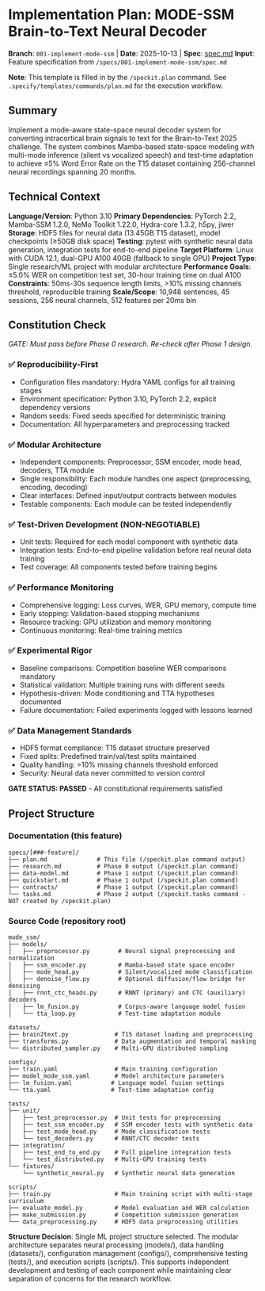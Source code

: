 # Implementation Plan: MODE-SSM Brain-to-Text Neural Decoder

**Branch**: `001-implement-mode-ssm` | **Date**: 2025-10-13 | **Spec**: [spec.md](./spec.md)
**Input**: Feature specification from `/specs/001-implement-mode-ssm/spec.md`

**Note**: This template is filled in by the `/speckit.plan` command. See `.specify/templates/commands/plan.md` for the execution workflow.

## Summary

Implement a mode-aware state-space neural decoder system for converting intracortical brain signals to text for the Brain-to-Text 2025 challenge. The system combines Mamba-based state-space modeling with multi-mode inference (silent vs vocalized speech) and test-time adaptation to achieve ≤5% Word Error Rate on the T15 dataset containing 256-channel neural recordings spanning 20 months.

## Technical Context

**Language/Version**: Python 3.10
**Primary Dependencies**: PyTorch 2.2, Mamba-SSM 1.2.0, NeMo Toolkit 1.22.0, Hydra-core 1.3.2, h5py, jiwer
**Storage**: HDF5 files for neural data (13.45GB T15 dataset), model checkpoints (≥50GB disk space)
**Testing**: pytest with synthetic neural data generation, integration tests for end-to-end pipeline
**Target Platform**: Linux with CUDA 12.1, dual-GPU A100 40GB (fallback to single GPU)
**Project Type**: Single research/ML project with modular architecture
**Performance Goals**: ≤5.0% WER on competition test set, 30-hour training time on dual A100
**Constraints**: 50ms-30s sequence length limits, >10% missing channels threshold, reproducible training
**Scale/Scope**: 10,948 sentences, 45 sessions, 256 neural channels, 512 features per 20ms bin

## Constitution Check

*GATE: Must pass before Phase 0 research. Re-check after Phase 1 design.*

### ✅ Reproducibility-First
- Configuration files mandatory: Hydra YAML configs for all training stages
- Environment specification: Python 3.10, PyTorch 2.2, explicit dependency versions
- Random seeds: Fixed seeds specified for deterministic training
- Documentation: All hyperparameters and preprocessing tracked

### ✅ Modular Architecture
- Independent components: Preprocessor, SSM encoder, mode head, decoders, TTA module
- Single responsibility: Each module handles one aspect (preprocessing, encoding, decoding)
- Clear interfaces: Defined input/output contracts between modules
- Testable components: Each module can be tested independently

### ✅ Test-Driven Development (NON-NEGOTIABLE)
- Unit tests: Required for each model component with synthetic data
- Integration tests: End-to-end pipeline validation before real neural data training
- Test coverage: All components tested before training begins

### ✅ Performance Monitoring
- Comprehensive logging: Loss curves, WER, GPU memory, compute time
- Early stopping: Validation-based stopping mechanisms
- Resource tracking: GPU utilization and memory monitoring
- Continuous monitoring: Real-time training metrics

### ✅ Experimental Rigor
- Baseline comparisons: Competition baseline WER comparisons mandatory
- Statistical validation: Multiple training runs with different seeds
- Hypothesis-driven: Mode conditioning and TTA hypotheses documented
- Failure documentation: Failed experiments logged with lessons learned

### ✅ Data Management Standards
- HDF5 format compliance: T15 dataset structure preserved
- Fixed splits: Predefined train/val/test splits maintained
- Quality handling: >10% missing channels threshold enforced
- Security: Neural data never committed to version control

**GATE STATUS: PASSED** - All constitutional requirements satisfied

## Project Structure

### Documentation (this feature)

```
specs/[###-feature]/
├── plan.md              # This file (/speckit.plan command output)
├── research.md          # Phase 0 output (/speckit.plan command)
├── data-model.md        # Phase 1 output (/speckit.plan command)
├── quickstart.md        # Phase 1 output (/speckit.plan command)
├── contracts/           # Phase 1 output (/speckit.plan command)
└── tasks.md             # Phase 2 output (/speckit.tasks command - NOT created by /speckit.plan)
```

### Source Code (repository root)

```
mode_ssm/
├── models/
│   ├── preprocessor.py        # Neural signal preprocessing and normalization
│   ├── ssm_encoder.py         # Mamba-based state space encoder
│   ├── mode_head.py           # Silent/vocalized mode classification
│   ├── denoise_flow.py        # Optional diffusion/flow bridge for denoising
│   ├── rnnt_ctc_heads.py      # RNNT (primary) and CTC (auxiliary) decoders
│   ├── lm_fusion.py           # Corpus-aware language model fusion
│   └── tta_loop.py            # Test-time adaptation module

datasets/
├── brain2text.py             # T15 dataset loading and preprocessing
├── transforms.py             # Data augmentation and temporal masking
└── distributed_sampler.py    # Multi-GPU distributed sampling

configs/
├── train.yaml                # Main training configuration
├── model_mode_ssm.yaml       # Model architecture parameters
├── lm_fusion.yaml           # Language model fusion settings
└── tta.yaml                 # Test-time adaptation config

tests/
├── unit/
│   ├── test_preprocessor.py  # Unit tests for preprocessing
│   ├── test_ssm_encoder.py   # SSM encoder tests with synthetic data
│   ├── test_mode_head.py     # Mode classification tests
│   └── test_decoders.py      # RNNT/CTC decoder tests
├── integration/
│   ├── test_end_to_end.py    # Full pipeline integration tests
│   └── test_distributed.py   # Multi-GPU training tests
└── fixtures/
    └── synthetic_neural.py   # Synthetic neural data generation

scripts/
├── train.py                  # Main training script with multi-stage curriculum
├── evaluate_model.py         # Model evaluation and WER calculation
├── make_submission.py        # Competition submission generation
└── data_preprocessing.py     # HDF5 data preprocessing utilities
```

**Structure Decision**: Single ML project structure selected. The modular architecture separates neural processing (models/), data handling (datasets/), configuration management (configs/), comprehensive testing (tests/), and execution scripts (scripts/). This supports independent development and testing of each component while maintaining clear separation of concerns for the research workflow.


